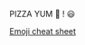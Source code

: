 PIZZA YUM :pizza: ! :smiley:

[Emoji cheat sheet](https://www.webpagefx.com/tools/emoji-cheat-sheet/)
